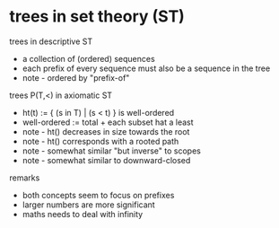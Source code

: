 
<!-- ======================================================================= -->
# trees in set theory (ST)

trees in descriptive ST
- a collection of (ordered) sequences
- each prefix of every sequence
  must also be a sequence in the tree
- note - ordered by "prefix-of"

trees P(T,<) in axiomatic ST
- ht(t) := { (s in T) | (s < t) } is well-ordered
- well-ordered := total + each subset hat a least
- note - ht() decreases in size towards the root
- note - ht() corresponds with a rooted path
- note - somewhat similar "but inverse" to scopes
- note - somewhat similar to downward-closed

remarks
- both concepts seem to focus on prefixes
- larger numbers are more significant
- maths needs to deal with infinity
